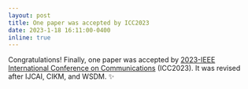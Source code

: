 ```yaml
---
layout: post
title: One paper was accepted by ICC2023
date: 2023-1-18 16:11:00-0400
inline: true
---
```


Congratulations! Finally, one paper was accepted by [2023-IEEE International Conference on Communications](https://icc2023.ieee-icc.org/) (ICC2023). It was revised after IJCAI, CIKM, and WSDM. :sparkles: 